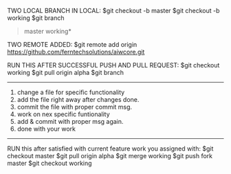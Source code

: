 TWO LOCAL BRANCH IN LOCAL:
$git checkout -b master
$git checkout -b working
$git branch
>master
>working*

TWO REMOTE ADDED:
$git remote add origin https://github.com/ferntechsolutions/aiwcore.git


RUN THIS AFTER SUCCESSFUL PUSH AND PULL REQUEST:
$git checkout working
$git pull origin alpha
$git branch

----------------------
1) change a file for specific functionality
2) add the file right away after changes done.
3) commit the file with proper commit msg.
4) work on nex specific funtionality
5) add & commit with proper msg again.
6) done with your work
------------------------

RUN this after satisfied with current feature work you assigned with: 
$git checkout master
$git pull origin alpha
$git merge working
$git push fork master
$git checkout working